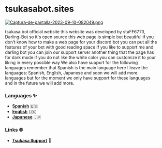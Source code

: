 # tsukasabot.sites

[![Captura-de-pantalla-2023-09-10-082049.png](https://i.postimg.cc/ncZmNcnJ/Captura-de-pantalla-2023-09-10-082049.png)](https://postimg.cc/7bsb24Cs)

tsukasa bot official website this website was developed by staFF6773, Darling-Bot so it's open source
this web page is simple but beautiful if you don't know how to make a web page for your discord bot you can put all the features of your bot with good reading space 
If you like to support me and darling bot you can join our support server another thing that the page has for dark mode if you do not like the white color you can customize it to your liking in every possible way
We also have support for the following languages remember that Spanish is the main language here I leave the languages: Spanish, English, Japanese  and soon we will add more languages but for the moment we only have support for these languages and in the future we will add more.

### Languages ✨
- **[Spanish](https://tsukasabot.site/)** 🇪🇸
- **[English](https://tsukasabot.site/en.html)** 🇺🇸
- **[Japanese](https://tsukasabot.site/en.html)** 🇯🇵

### Links 🌐
- **[Tsukasa Support](https://discord.gg/AU6xf2g9wX)** 🌸
